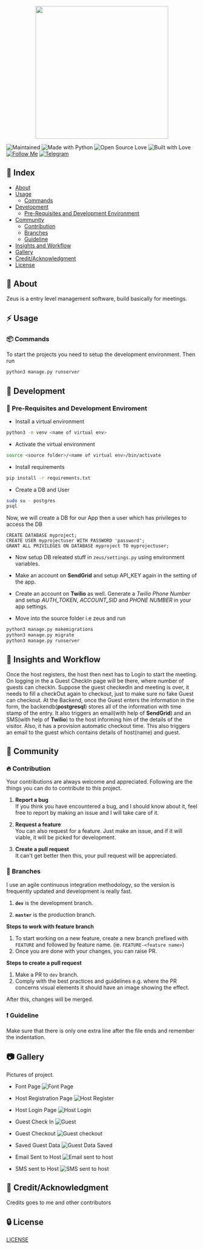 <p align="center">
<img src="assets/Zeus_logo.png" height="350px">
</p>

![Maintained](https://img.shields.io/maintenance/yes/2019?style=for-the-badge&logo=github) ![Made with Python](https://img.shields.io/badge/Made%20with-Python-blueviolet?style=for-the-badge&logo=python) ![Open Source Love](https://img.shields.io/badge/Open%20Source-%E2%99%A5-red?style=for-the-badge&logo=open-source-initiative) ![Built with Love](https://img.shields.io/badge/Built%20With-%E2%99%A5-critical?style=for-the-badge&logo=ko-fi) [![Follow Me](https://img.shields.io/twitter/follow/nightwarrior_xx?color=blue&label=Follow%20%40nightwarrior_xx&logo=twitter&style=for-the-badge)](https://twitter.com/intent/follow?screen_name=nightwarrior_xx) [![Telegram](https://img.shields.io/badge/Telegram-Chat-informational?style=for-the-badge&logo=telegram)](https://telegram.me/nightwarrior_xxx)

## :ledger: Index

- [About](#beginner-about)
- [Usage](#zap-usage)
  - [Commands](#package-commands)
- [Development](#wrench-development)
  - [Pre-Requisites and Development Environment](#notebook-pre-requisites)
- [Community](#cherry_blossom-community)
  - [Contribution](#fire-contribution)
  - [Branches](#cactus-branches)
  - [Guideline](#exclamation-guideline)
- [Insights and Workflow](#beginner-insights)
- [Gallery](#camera-gallery)
- [Credit/Acknowledgment](#star2-creditacknowledgment)
- [License](#lock-license)

## :beginner: About

Zeus is a entry level management software, build basically for meetings.

## :zap: Usage

### :package: Commands

To start the projects you need to setup the development environment. Then run

```BASH
python3 manage.py runserver
```

## :wrench: Development

### :notebook: Pre-Requisites and Development Enviroment

- Install a virtual environment

```BASH
python3 -m venv <name of virtual env>
```

- Activate the virtual environment

```BASH
source <source folder>/<name of virtual env>/bin/activate
```

- Install requirements

```BASH
pip install -r requirements.txt
```

- Create a DB and User
```BASH
sudo su - postgres
psql
```
Now, we will create a DB for our App then a user which has privileges to access the DB
```
CREATE DATABASE myproject;
CREATE USER myprojectuser WITH PASSWORD 'password';
GRANT ALL PRIVILEGES ON DATABASE myproject TO myprojectuser;
```

- Now setup DB releated stuff in ```zeus/settings.py``` using environment variables.
- Make an account on **SendGrid**  and setup API_KEY again in the setting of the app.
- Create an account on **Twilio** as well. Generate a *Twilio Phone Number* and setup *AUTH_TOKEN*, *ACCOUNT_SID* and *PHONE NUMBER* in your app settings.


- Move into the source folder i.e zeus and run

```BASH
python3 manage.py makemigrations
python3 manage.py migrate
python3 manage.py runserver
```

## :beginner: Insights and Workflow

Once the host registers, the host then next has to Login to start the meeting. On logging in the a Guest CheckIn page will be there, where number of guests can checkIn. Suppose the guest checkedIn and meeting is over, it needs to fill a checkOut again to checkout, just to make sure no fake Guest can checkout.
At the Backend, once the Guest enters the information in the form, the backendb(**postgresql**) stores all of the information with time stamp of the entry. It also triggers an email(with help of **SendGrid**) and an SMS(with help of **Twilio**) to the host informing him of the details of the visitor. Also, it has a provision automatic checkout time. This also triggers an email to the guest which contains details of host(name) and guest.


## :cherry_blossom: Community

### :fire: Contribution

Your contributions are always welcome and appreciated. Following are the things you can do to contribute to this project.

1.  **Report a bug** <br>
    If you think you have encountered a bug, and I should know about it, feel free to report by making an issue and I will take care of it.

2.  **Request a feature** <br>
    You can also request for a feature. Just make an issue, and if it will viable, it will be picked for development.

3.  **Create a pull request** <br>
    It can't get better then this, your pull request will be appreciated.

### :cactus: Branches

I use an agile continuous integration methodology, so the version is frequently updated and development is really fast.

1. **`dev`** is the development branch.

2. **`master`** is the production branch.

**Steps to work with feature branch**

1. To start working on a new feature, create a new branch prefixed with `FEATURE` and followed by feature name. (ie. `FEATURE-<feature name>`)
2. Once you are done with your changes, you can raise PR.

**Steps to create a pull request**

1. Make a PR to `dev` branch.
2. Comply with the best practices and guidelines e.g. where the PR concerns visual elements it should have an image showing the effect.

After this, changes will be merged.

### :exclamation: Guideline

Make sure that there is only one extra line after the file ends and remember the indentation.


## :camera: Gallery

Pictures of project.

- Font Page
  ![Font Page](assets/zeusFrontPage.png)

- Host Registration Page
  ![Host Register](assets/zeusHostRegister.png)

- Host Login Page
  ![Host Login](assets/zeusHostLogin.png)

- Guest Check In
  ![Guest](assets/zeusClientRegister.png)

- Guest Checkout
  ![Guest checkout](assets/zeusClientCheckout.png)

- Saved Guest Data
  ![Guest Data Saved](assets/savedGuest.png)

- Email Sent to Host
  ![Email sent to host](assets/hostEmailSent.png)

- SMS sent to Host
  ![SMS sent to host](assets/hostSMSSend.png)

## :star2: Credit/Acknowledgment

Credits goes to me and other contributors

## :lock: License

[LICENSE](/LICENSE)
